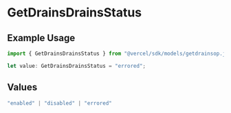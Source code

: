 # GetDrainsDrainsStatus

## Example Usage

```typescript
import { GetDrainsDrainsStatus } from "@vercel/sdk/models/getdrainsop.js";

let value: GetDrainsDrainsStatus = "errored";
```

## Values

```typescript
"enabled" | "disabled" | "errored"
```
